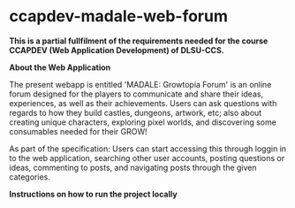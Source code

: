 # ccapdev-madale-web-forum

**This is a partial fullfilment of the requirements needed for the course CCAPDEV (Web Application Development) of DLSU-CCS.** 

**About the Web Application**

The present webapp is entitled 'MADALE: Growtopia Forum' is an online forum designed for the players to communicate and share their ideas, experiences, as well as their achievements. Users can ask questions with regards to how they build castles, dungeons, artwork, etc; also about creating unique characters, exploring pixel worlds, and discovering some consumables needed for their GROW! 

As part of the specification: Users can start accessing this through loggin in to the web application, searching other user accounts, posting questions or ideas, commenting to posts, and navigating posts through the given categories. 

**Instructions on how to run the project locally**


